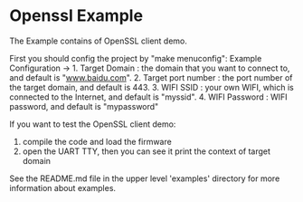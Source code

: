 # Openssl Example

The Example contains of OpenSSL client demo.

First you should config the project by "make menuconfig":
  Example Configuration ->
    1. Target Domain : the domain that you want to connect to, and default is "www.baidu.com".
    2. Target port number : the port number of the target domain, and default is 443.
    3. WIFI SSID : your own WIFI, which is connected to the Internet, and default is "myssid".
    4. WIFI Password : WIFI password, and default is "mypassword"

If you want to test the OpenSSL client demo:
  1. compile the code and load the firmware
  2. open the UART TTY, then you can see it print the context of target domain

See the README.md file in the upper level 'examples' directory for more information about examples.
